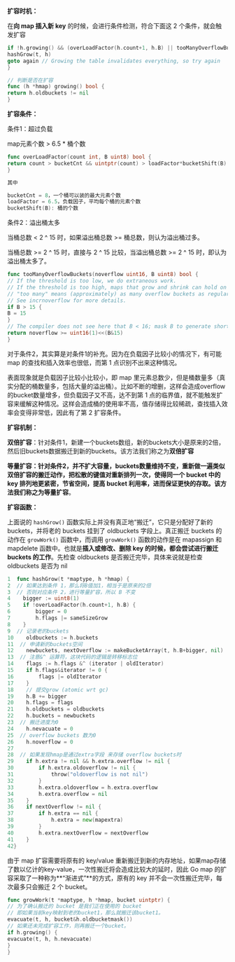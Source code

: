 **扩容时机：**

在**向 map 插入新 key** 的时候，会进行条件检测，符合下面这 2 个条件，就会触发扩容

```go
if !h.growing() && (overLoadFactor(h.count+1, h.B) || tooManyOverflowBuckets(h.noverflow, h.B)) {
hashGrow(t, h)
goto again // Growing the table invalidates everything, so try again
}

// 判断是否在扩容
func (h *hmap) growing() bool {
return h.oldbuckets != nil
}
```

**扩容条件：**

条件1：超过负载

map元素个数 > 6.5 * 桶个数

```go
func overLoadFactor(count int, B uint8) bool {
return count > bucketCnt && uintptr(count) > loadFactor*bucketShift(B)
}

其中 

bucketCnt = 8，一个桶可以装的最大元素个数
loadFactor = 6.5，负载因子，平均每个桶的元素个数
bucketShift(B): 桶的个数
```

条件2：溢出桶太多

当桶总数 < 2 ^ 15 时，如果溢出桶总数 >= 桶总数，则认为溢出桶过多。

当桶总数 >= 2 ^ 15 时，直接与 2 ^ 15 比较，当溢出桶总数 >= 2 ^ 15 时，即认为溢出桶太多了。

```go
func tooManyOverflowBuckets(noverflow uint16, B uint8) bool {
// If the threshold is too low, we do extraneous work.
// If the threshold is too high, maps that grow and shrink can hold on to lots of unused memory.
// "too many" means (approximately) as many overflow buckets as regular buckets.
// See incrnoverflow for more details.
if B > 15 {
B = 15
}
// The compiler does not see here that B < 16; mask B to generate shorter shift code.
return noverflow >= uint16(1)<<(B&15)
}
```

对于条件2，其实算是对条件1的补充。因为在负载因子比较小的情况下，有可能 map 的查找和插入效率也很低，而第 1 点识别不出来这种情况。

表面现象就是负载因子比较小比较小，即 map 里元素总数少，但是桶数量多（真实分配的桶数量多，包括大量的溢出桶）。比如不断的增删，这样会造成overflow的bucket数量增多，但负载因子又不高，达不到第 1 点的临界值，就不能触发扩容来缓解这种情况。这样会造成桶的使用率不高，值存储得比较稀疏，查找插入效率会变得非常低，因此有了第 2 扩容条件。

**扩容机制：**

**双倍扩容**：针对条件1，新建一个buckets数组，新的buckets大小是原来的2倍，然后旧buckets数据搬迁到新的buckets。该方法我们称之为**双倍扩容**

**等量扩容：**针对条件2，并不扩大容量，buckets数量维持不变，重新做一遍类似双倍扩容的搬迁动作，把松散的键值对重新排列一次，使得同一个 bucket 中的 key 排列地更紧密，节省空间，提高 bucket 利用率，进而保证更快的存取。该方法我们称之为**等量扩容**。

**扩容函数：**

上面说的 `hashGrow()` 函数实际上并没有真正地“搬迁”，它只是分配好了新的 buckets，并将老的 buckets 挂到了 oldbuckets 字段上。真正搬迁 buckets 的动作在 `growWork()` 函数中，而调用 `growWork()` 函数的动作是在 mapassign 和 mapdelete 函数中。也就是**插入或修改、删除 key 的时候，都会尝试进行搬迁 buckets 的工作**。先检查 oldbuckets 是否搬迁完毕，具体来说就是检查 oldbuckets 是否为 nil

```go
1  func hashGrow(t *maptype, h *hmap) {
2  // 如果达到条件 1，那么将B值加1，相当于是原来的2倍
3  // 否则对应条件 2，进行等量扩容，所以 B 不变
4    bigger := uint8(1)
5    if !overLoadFactor(h.count+1, h.B) {
6        bigger = 0
7        h.flags |= sameSizeGrow
8    }
9  // 记录老的buckets
10    oldbuckets := h.buckets
11  // 申请新的buckets空间
12    newbuckets, nextOverflow := makeBucketArray(t, h.B+bigger, nil)
13  // 注意&^ 运算符，这块代码的逻辑是转移标志位
14    flags := h.flags &^ (iterator | oldIterator)
15    if h.flags&iterator != 0 {
16        flags |= oldIterator
17    }
18    // 提交grow (atomic wrt gc)
19    h.B += bigger
20    h.flags = flags
21    h.oldbuckets = oldbuckets
22    h.buckets = newbuckets
23  // 搬迁进度为0
24    h.nevacuate = 0
25  // overflow buckets 数为0
26    h.noverflow = 0
27
28  // 如果发现hmap是通过extra字段 来存储 overflow buckets时
29    if h.extra != nil && h.extra.overflow != nil {
30        if h.extra.oldoverflow != nil {
31            throw("oldoverflow is not nil")
32        }
33        h.extra.oldoverflow = h.extra.overflow
34        h.extra.overflow = nil
35    }
36    if nextOverflow != nil {
37        if h.extra == nil {
38            h.extra = new(mapextra)
39        }
40        h.extra.nextOverflow = nextOverflow
41    }
42}
```

由于 map 扩容需要将原有的 key/value 重新搬迁到新的内存地址，如果map存储了数以亿计的key-value，一次性搬迁将会造成比较大的延时，因此 Go map 的扩容采取了一种称为**“渐进式”**的方式，原有的 key 并不会一次性搬迁完毕，每次最多只会搬迁 2 个 bucket。

```go
func growWork(t *maptype, h *hmap, bucket uintptr) {
// 为了确认搬迁的 bucket 是我们正在使用的 bucket
// 即如果当前key映射到老的bucket1，那么就搬迁该bucket1。
evacuate(t, h, bucket&h.oldbucketmask())
// 如果还未完成扩容工作，则再搬迁一个bucket。
if h.growing() {
evacuate(t, h, h.nevacuate)
}
}
```